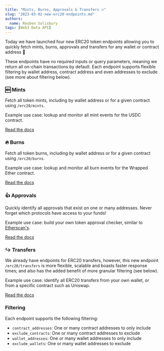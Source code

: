 ```yaml
---
title: "Mints, Burns, Approvals & Transfers 🔥"
slug: "2023-03-02-new-erc20-endpoints.md"
authors:
  name: Reuben Salisbury
tags: [Web3 Data API]
---
```


Today we have launched four new ERC20 token endpoints allowing you to quickly fetch mints, burns, approvals and transfers for any wallet or contract address 🚀

These endpoints have no required inputs or query parameters, meaning we return all on-chain transactions by default. Each endpoint supports flexible filtering by wallet address, contract address and even addresses to exclude (see more about filtering below).

<!--truncate-->

### 🆕 Mints

Fetch all token mints, including by wallet address or for a given contract using `/erc20/mints`.

Example use case: lookup and monitor all mint events for the USDC contract.

[Read the docs](/2.0/web3-data-api/evm/reference/get-erc20-mints)

### 🔥 Burns

Fetch all token burns, including by wallet address or for a given contract using `/erc20/burns`.

Example use case: lookup and monitor all burn events for the Wrapped Ether contract.

[Read the docs](/2.0/web3-data-api/evm/reference/get-erc20-burns)

### 👍 Approvals

Quickly identify all approvals that exist on one or many addresses. Never forget which protocols have access to your funds!

Example use case: build your own token approval checker, similar to [Etherscan's](https://etherscan.io/tokenapprovalchecker).

[Read the docs](/2.0/web3-data-api/evm/reference/get-erc20-approvals)

### ↪️ Transfers

We already have endpoints for ERC20 transfers, however, this new endpoint `/erc20/transfers` is more flexible, scalable and boasts faster response times; and also has the added benefit of more granular filtering (see below).

Example use case: identify all ERC20 transfers from your own wallet, or from a specific contract such as Uniswap.

[Read the docs](/2.0/web3-data-api/reference/get-erc20-transfers)

### Filtering

Each endpoint supports the following filtering:

- `contract_addresses`: One or many contract addresses to only include
- `exclude_contracts`: One or many contract addresses to exclude
- `wallet_addresses`: One or many wallet addresses to only include
- `exclude_wallets`: One or many wallet addresses to exclude
